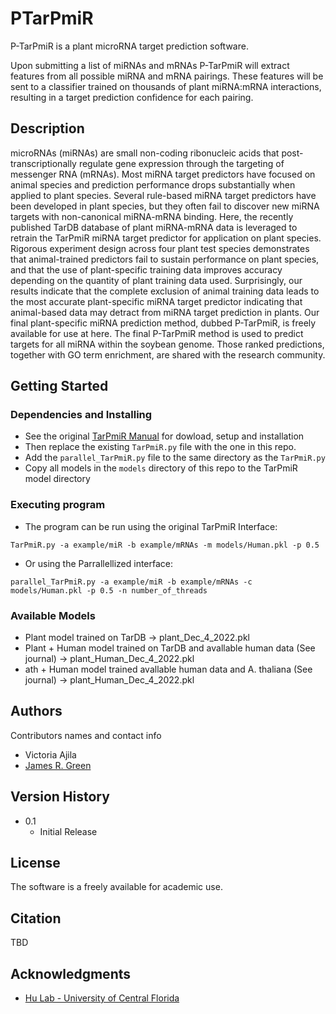 # PTarPmiR

P-TarPmiR is a plant microRNA target prediction software.

Upon submitting a list of miRNAs and mRNAs P-TarPmiR will extract features from all possible miRNA and mRNA pairings. These features will be sent to a classifier trained on thousands of plant miRNA:mRNA interactions, resulting in a target prediction confidence for each pairing.

## Description
microRNAs (miRNAs) are small non-coding ribonucleic acids that post-transcriptionally regulate gene expression through the targeting of messenger RNA (mRNAs). Most miRNA target predictors have focused on animal species and prediction performance drops substantially when applied to plant species. Several rule-based miRNA target predictors have been developed in plant species, but they often fail to discover new miRNA targets with non-canonical miRNA-mRNA binding. Here, the recently published TarDB database of plant miRNA-mRNA data is leveraged to retrain the TarPmiR miRNA target predictor for application on plant species. Rigorous experiment design across four plant test species demonstrates that animal-trained predictors fail to sustain performance on plant species, and that the use of plant-specific training data improves accuracy depending on the quantity of plant training data used. Surprisingly, our results indicate that the complete exclusion of animal training data leads to the most accurate plant-specific miRNA target predictor indicating that animal-based data may detract from miRNA target prediction in plants. Our final plant-specific miRNA prediction method, dubbed P-TarPmiR, is freely available for use at here. The final P-TarPmiR method is used to predict targets for all miRNA within the soybean genome. Those ranked predictions, together with GO term enrichment, are shared with the research community.

## Getting Started

### Dependencies and Installing

* See the original [TarPmiR Manual](http://hulab.ucf.edu/research/projects/miRNA/TarPmiR) for dowload, setup and installation 
* Then replace the existing `TarPmiR.py` file with the one in this repo.
* Add the `parallel_TarPmiR.py` file to the same directory as the `TarPmiR.py` 
* Copy all models in the `models` directory of this repo to the TarPmiR model directory

### Executing program

* The program can be run using the original TarPmiR Interface:
```
TarPmiR.py -a example/miR -b example/mRNAs -m models/Human.pkl -p 0.5
```
* Or using the Parrallellized interface:

```
parallel_TarPmiR.py -a example/miR -b example/mRNAs -c models/Human.pkl -p 0.5 -n number_of_threads
```

### Available Models
* Plant model trained on TarDB -> plant_Dec_4_2022.pkl
* Plant + Human model trained on TarDB and avallable human data (See journal) -> plant_Human_Dec_4_2022.pkl
* ath + Human model trained avallable human data and A. thaliana (See journal) -> plant_Human_Dec_4_2022.pkl

## Authors

Contributors names and contact info

* Victoria Ajila
* [James R. Green](http://www.sce.carleton.ca/faculty/green/green.php)

## Version History
* 0.1
    * Initial Release

## License
The software is a freely available for academic use.

## Citation
TBD

## Acknowledgments
* [Hu Lab - University of Central Florida](https://hulab.ucf.edu/)